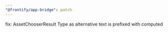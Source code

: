 ```yaml
---
"@frontify/app-bridge": patch
---
```


fix: AssetChooserResult Type as alternative text is prefixed with computed
